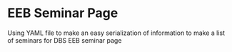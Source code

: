 # EEB Seminar Page

Using YAML file to make an easy serialization of information to make a list of seminars for DBS EEB seminar page
